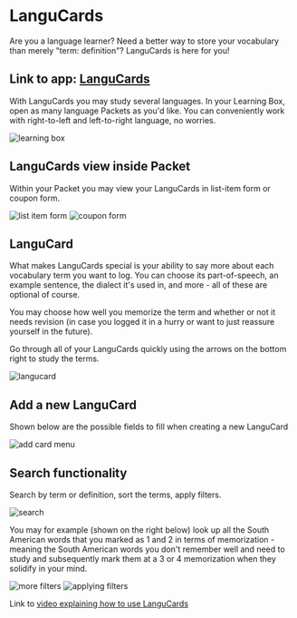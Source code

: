 # LanguCards

Are you a language learner? Need a better way to store your vocabulary than merely "term: definition"? LanguCards is here for you!

## Link to app: [LanguCards](https://langucardsapp.web.app/)

With LanguCards you may study several languages. In your Learning Box, open as many language Packets as you'd like. You can conveniently work with right-to-left and left-to-right language, no worries.

![learning box](/readme_images/LearningBox.jpg)

## LanguCards view inside Packet

Within your Packet you may view your LanguCards in list-item form or coupon form.

![list item form](/readme_images/ListItems.jpg) ![coupon form](/readme_images/Coupons.jpg)

## LanguCard

What makes LanguCards special is your ability to say more about each vocabulary term you want to log. You can choose its part-of-speech, an example sentence, the dialect it's used in, and more - all of these are optional of course.

You may choose how well you memorize the term and whether or not it needs revision (in case you logged it in a hurry or want to just reassure yourself in the future).

Go through all of your LanguCards quickly using the arrows on the bottom right to study the terms.

![langucard](/readme_images/LanguCard.jpg)

## Add a new LanguCard

Shown below are the possible fields to fill when creating a new LanguCard

![add card menu](/readme_images/AddCard.jpg)

## Search functionality

Search by term or definition, sort the terms, apply filters.

![search](/readme_images/SearchMenu.jpg)

You may for example (shown on the right below) look up all the South American words that you marked as 1 and 2 in terms of memorization - meaning the South American words you don't remember well and need to study and subsequently mark them at a 3 or 4 memorization when they solidify in your mind.

![more filters](/readme_images/Filters.jpg) ![applying filters](/readme_images/ChosenFilters.jpg)

Link to [video explaining how to use LanguCards](https://youtu.be/HbNznS1AuXY)

